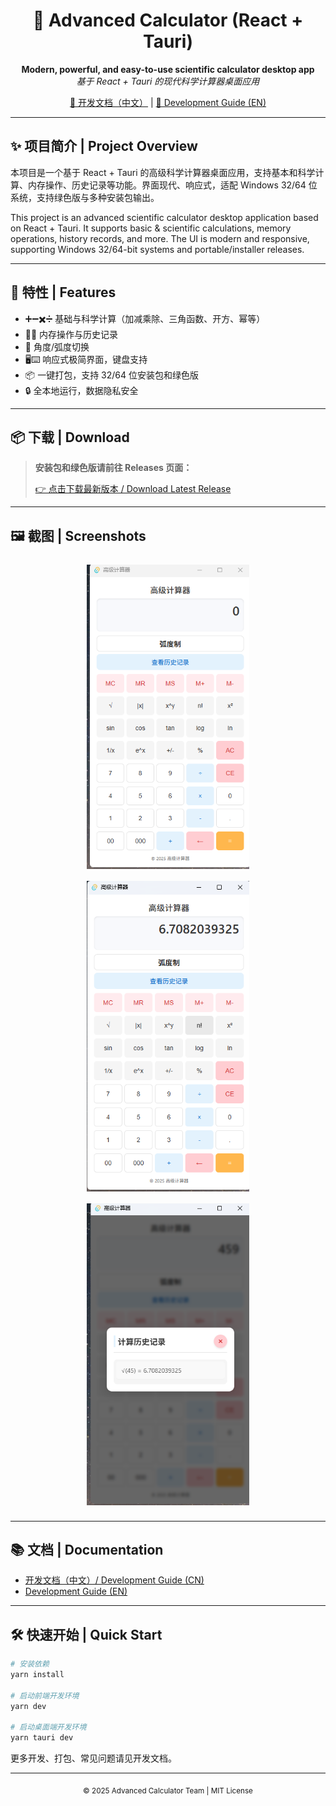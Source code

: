 <div align="center">
  <h1>🚀 Advanced Calculator (React + Tauri)</h1>
  <p>
    <b>Modern, powerful, and easy-to-use scientific calculator desktop app</b><br/>
    <i>基于 React + Tauri 的现代科学计算器桌面应用</i>
  </p>

  <a href="./DEVELOPMENT_GUIDE_CN.md">📖 开发文档（中文）</a> |
  <a href="./DEVELOPMENT_GUIDE_EN.md">📖 Development Guide (EN)</a>
  <br/>
</div>

---

## ✨ 项目简介 | Project Overview

本项目是一个基于 React + Tauri 的高级科学计算器桌面应用，支持基本和科学计算、内存操作、历史记录等功能。界面现代、响应式，适配 Windows 32/64 位系统，支持绿色版与多种安装包输出。

This project is an advanced scientific calculator desktop application based on React + Tauri. It supports basic & scientific calculations, memory operations, history records, and more. The UI is modern and responsive, supporting Windows 32/64-bit systems and portable/installer releases.

---

## 🚀 特性 | Features
- ➕➖✖️➗ 基础与科学计算（加减乘除、三角函数、开方、幂等）
- 🧠📜 内存操作与历史记录
- 🔄 角度/弧度切换
- 🖥️⌨️ 响应式极简界面，键盘支持
- 📦 一键打包，支持 32/64 位安装包和绿色版
- 🔒 全本地运行，数据隐私安全

---

## 📦 下载 | Download
> <b>安装包和绿色版请前往 Releases 页面：</b>
> 
> [👉 点击下载最新版本 / Download Latest Release](https://github.com/your-username/your-repo/releases/latest)

---

## 🖼️ 截图 | Screenshots

<div align="center">
  <img src="assets/PixPin_2025-04-22_10-35-16.png" width="260" style="margin:8px;"/>
</div>
<div align="center">
  <img src="assets/PixPin_2025-04-22_10-35-39.png" width="260" style="margin:8px;"/>
</div>
<div align="center">
  <img src="assets/PixPin_2025-04-22_10-36-06.png" width="260" style="margin:8px;"/>
</div>

---

## 📚 文档 | Documentation
- [开发文档（中文）/ Development Guide (CN)](./DEVELOPMENT_GUIDE_CN.md)
- [Development Guide (EN)](./DEVELOPMENT_GUIDE_EN.md)

---

## 🛠️ 快速开始 | Quick Start
```bash
# 安装依赖
yarn install

# 启动前端开发环境
yarn dev

# 启动桌面端开发环境
yarn tauri dev
```

更多开发、打包、常见问题请见开发文档。

---

<div align="center">
  <sub>© 2025 Advanced Calculator Team | MIT License</sub>
</div>

